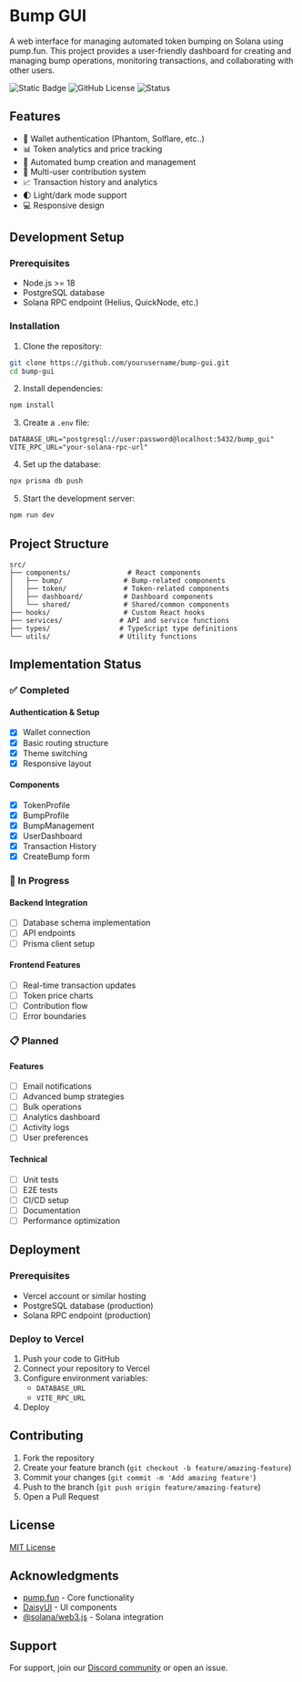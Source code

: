 # Bump GUI

A web interface for managing automated token bumping on Solana using pump.fun. This project provides a user-friendly dashboard for creating and managing bump operations, monitoring transactions, and collaborating with other users.

![Static Badge](https://img.shields.io/badge/solana-mainnet-success)
![GitHub License](https://img.shields.io/badge/license-MIT-blue)
![Status](https://img.shields.io/badge/status-in%20development-orange)

## Features

- 🔐 Wallet authentication (Phantom, Solflare, etc..)
- 📊 Token analytics and price tracking
- 🤖 Automated bump creation and management
- 👥 Multi-user contribution system
- 📈 Transaction history and analytics
- 🌓 Light/dark mode support
- 💻 Responsive design

## Development Setup

### Prerequisites

- Node.js >= 18
- PostgreSQL database
- Solana RPC endpoint (Helius, QuickNode, etc.)

### Installation

1. Clone the repository:

```bash
git clone https://github.com/yourusername/bump-gui.git
cd bump-gui
```

2. Install dependencies:

```bash
npm install
```

3. Create a `.env` file:

```env
DATABASE_URL="postgresql://user:password@localhost:5432/bump_gui"
VITE_RPC_URL="your-solana-rpc-url"
```

4. Set up the database:

```bash
npx prisma db push
```

5. Start the development server:

```bash
npm run dev
```

## Project Structure

```
src/
├── components/              # React components
│   ├── bump/               # Bump-related components
│   ├── token/              # Token-related components
│   ├── dashboard/          # Dashboard components
│   └── shared/             # Shared/common components
├── hooks/                  # Custom React hooks
├── services/              # API and service functions
├── types/                 # TypeScript type definitions
└── utils/                 # Utility functions
```

## Implementation Status

### ✅ Completed

#### Authentication & Setup

- [x] Wallet connection
- [x] Basic routing structure
- [x] Theme switching
- [x] Responsive layout

#### Components

- [x] TokenProfile
- [x] BumpProfile
- [x] BumpManagement
- [x] UserDashboard
- [x] Transaction History
- [x] CreateBump form

### 🚧 In Progress

#### Backend Integration

- [ ] Database schema implementation
- [ ] API endpoints
- [ ] Prisma client setup

#### Frontend Features

- [ ] Real-time transaction updates
- [ ] Token price charts
- [ ] Contribution flow
- [ ] Error boundaries

### 📋 Planned

#### Features

- [ ] Email notifications
- [ ] Advanced bump strategies
- [ ] Bulk operations
- [ ] Analytics dashboard
- [ ] Activity logs
- [ ] User preferences

#### Technical

- [ ] Unit tests
- [ ] E2E tests
- [ ] CI/CD setup
- [ ] Documentation
- [ ] Performance optimization

## Deployment

### Prerequisites

- Vercel account or similar hosting
- PostgreSQL database (production)
- Solana RPC endpoint (production)

### Deploy to Vercel

1. Push your code to GitHub
2. Connect your repository to Vercel
3. Configure environment variables:
   - `DATABASE_URL`
   - `VITE_RPC_URL`
4. Deploy

## Contributing

1. Fork the repository
2. Create your feature branch (`git checkout -b feature/amazing-feature`)
3. Commit your changes (`git commit -m 'Add amazing feature'`)
4. Push to the branch (`git push origin feature/amazing-feature`)
5. Open a Pull Request

## License

[MIT License](LICENSE)

## Acknowledgments

- [pump.fun](https://pump.fun) - Core functionality
- [DaisyUI](https://daisyui.com/) - UI components
- [@solana/web3.js](https://solana-labs.github.io/solana-web3.js/) - Solana integration

## Support

For support, join our [Discord community](https://discord.gg/nothingdao) or open an issue.
